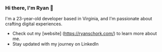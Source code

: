 ### Hi there, I'm Ryan 👋

I'm a 23-year-old developer based in Virginia, and I'm passionate about crafting digital experiences.

- Check out my [website] (https://ryanschork.com/) to learn more about me.
- Stay updated with my journey on LinkedIn
<!--
**ryanschork/RyanSchork** is a ✨ _special_ ✨ repository because its `README.md` (this file) appears on your GitHub profile.

Here are some ideas to get you started:

- 🔭 I’m currently working on ...
- 🌱 I’m currently learning ...
- 👯 I’m looking to collaborate on ...
- 🤔 I’m looking for help with ...
- 💬 Ask me about ...
- 📫 How to reach me: ...
- 😄 Pronouns: ...
- ⚡ Fun fact: ...
-->

